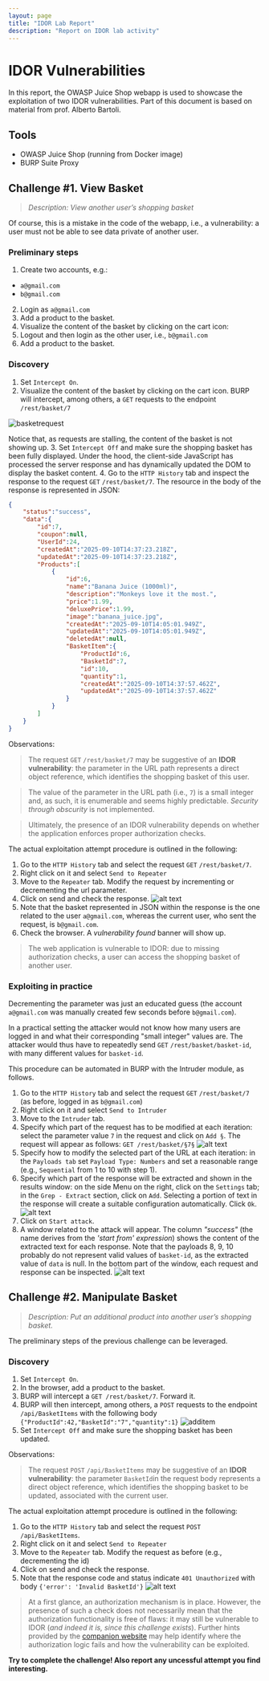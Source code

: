 ```yaml
---
layout: page
title: "IDOR Lab Report"
description: "Report on IDOR lab activity"
---
```


# IDOR Vulnerabilities

In this report, the OWASP Juice Shop webapp is used to showcase the exploitation of two IDOR vulnerabilities.
Part of this document is based on material from prof. Alberto Bartoli.

## Tools
- OWASP Juice Shop (running from Docker image)
- BURP Suite Proxy

## Challenge #1. View Basket

> <cite>Description: View another user’s shopping basket</cite>

Of course, this is a mistake in the code of the webapp, i.e., a vulnerability: a user must not be able to see data private of another user.


### Preliminary steps
1. Create two accounts, e.g.:
- `a@gmail.com`
- `b@gmail.com`

2. Login as `a@gmail.com`
3. Add a product to the basket. 
4. Visualize the content of the basket by clicking on the cart icon:
5. Logout and then login as the other user, i.e., `b@gmail.com`
6. Add a product to the basket.


### Discovery
1. Set `Intercept On`.
2. Visualize the content of the basket by clicking on the cart icon.
BURP will intercept, among others, a `GET` requests to the endpoint `/rest/basket/7`

![basketrequest](https://alerenda.github.io/assets/reports/IDOR/images/basketrequest.png) 

Notice that, as requests are stalling, the content of the basket is not showing up.
3. Set `Intercept Off` and make sure the shopping basket has been fully displayed. Under the hood, the client-side JavaScript has processed the server response and has dynamically updated the DOM to display the basket content. 
4. Go to the `HTTP History` tab and inspect the response to the request `GET` `/rest/basket/7`. The resource in the body of the response is represented in JSON:
```JSON
{
    "status":"success",
    "data":{
        "id":7,
        "coupon":null,
        "UserId":24,
        "createdAt":"2025-09-10T14:37:23.218Z",
        "updatedAt":"2025-09-10T14:37:23.218Z",
        "Products":[
            {
                "id":6,
                "name":"Banana Juice (1000ml)",
                "description":"Monkeys love it the most.",
                "price":1.99,
                "deluxePrice":1.99,
                "image":"banana_juice.jpg",
                "createdAt":"2025-09-10T14:05:01.949Z",
                "updatedAt":"2025-09-10T14:05:01.949Z",
                "deletedAt":null,
                "BasketItem":{
                    "ProductId":6,
                    "BasketId":7,
                    "id":10,
                    "quantity":1,
                    "createdAt":"2025-09-10T14:37:57.462Z",
                    "updatedAt":"2025-09-10T14:37:57.462Z"
                }
            }
        ]
    }
}
```


Observations: 

> The request `GET` `/rest/basket/7` may be suggestive of an **IDOR vulnerability**: the parameter in the URL path represents a direct object reference, which identifies the shopping basket of this user. 

> The value of the parameter in the URL path (i.e., `7`) is a small integer and, as such, it is enumerable and seems highly predictable. *Security through obscurity* is not implemented. 

> Ultimately, the presence of an IDOR vulnerability depends on whether the application enforces proper authorization checks. 

The actual exploitation attempt procedure is outlined in the following:

1. Go to the `HTTP History` tab and select the request `GET` `/rest/basket/7`.
2. Right click on it and select `Send to Repeater`
3. Move to the `Repeater` tab. Modify the request by incrementing or decrementing the url parameter.
4. Click on send and check the response.
![alt text](https://alerenda.github.io/assets/reports/IDOR/images/repeater.png)
5. Note that the basket represented in JSON within the response is the one related to the user `a@gmail.com`, whereas the current user, who sent the request, is `b@gmail.com`.
6. Check the browser. A *vulnerability found* banner will show up.

> The web application is vulnerable to IDOR: due to missing authorization checks, a user can access the shopping basket of another user.

### Exploiting in practice
Decrementing the parameter was just an educated guess (the account `a@gmail.com` was manually created few seconds before `b@gmail.com`). 

In a practical setting the attacker would not know how many users are logged in and what their corresponding "small integer" values are. 
The attacker would thus have to repeatedly send `GET` `/rest/basket/basket-id`, with many different values for `basket-id`.

This procedure can be automated in BURP with the Intruder module, as follows. 

1. Go to the `HTTP History` tab and select the request `GET` `/rest/basket/7` (as before, logged in as `b@gmail.com`)
2. Right click on it and select `Send to Intruder`
3. Move to the `Intruder` tab.  
4. Specify which part of the request has to be modified at each iteration: select the parameter value `7` in the request and click on `Add §`. The request will appear as follows: `GET /rest/basket/§7§`
![alt text](https://alerenda.github.io/assets/reports/IDOR/images/intruder.png)
5. Specify how to modify the selected part of the URL at each iteration: in the `Payloads tab` set `Payload Type: Numbers` and set a reasonable range (e.g., `Sequential` from 1 to 10 with step 1).
6. Specify which part of the response will be extracted and shown in the results window: on the side Menu on the right, click on the `Settings` tab; in the `Grep - Extract` section, click on `Add`. Selecting a portion of text in the response will create a suitable configuration automatically. Click `Ok`.
![alt text](https://alerenda.github.io/assets/reports/IDOR/images/grepmatch.png)
7. Click on `Start attack`.
8. A window related to the attack will appear. The column *"success"* (the name derives from the *'start from' expression*) shows the content of the extracted text for each response. Note that the payloads 8, 9, 10 probably do not represent valid values of `basket-id`, as the extracted value of `data` is null. In the bottom part of the window, each request and response can be inspected.
![alt text](https://alerenda.github.io/assets/reports/IDOR/images/intruderresults.png)


## Challenge #2. Manipulate Basket
> <cite> Description: Put an additional product into another user’s shopping basket.</cite>

The preliminary steps of the previous challenge can be leveraged.


### Discovery
1. Set `Intercept On`.
2. In the browser, add a product to the basket.
3. BURP will intercept a `GET /rest/basket/7`. Forward it.
4. BURP will then intercept, among others, a `POST` requests to the endpoint `/api/BasketItems` with the following body 
`{"ProductId":42,"BasketId":"7","quantity":1}`
![additem](https://alerenda.github.io/assets/reports/IDOR/images/additem.png)
4. Set `Intercept Off` and make sure the shopping basket has been updated. 


Observations: 

> The request `POST` `/api/BasketItems` may be suggestive of an **IDOR vulnerability**: the parameter `BasketId`in the request body represents a direct object reference, which identifies the shopping basket to be updated, associated with the current user. 

The actual exploitation attempt procedure is outlined in the following:

1. Go to the `HTTP History` tab and select the request `POST` `/api/BasketItems`.
2. Right click on it and select `Send to Repeater`
3. Move to the `Repeater` tab. Modify the request as before (e.g., decrementing the id)
4. Click on send and check the response.
5. Note that the response code and status indicate `401 Unauthorized` with body `{'error': 'Invalid BasketId'}`
![alt text](https://alerenda.github.io/assets/reports/IDOR/images/correctauth.png)



> At a first glance, an authorization mechanism is in place. However, the presence of such a check does not necessarily mean that the authorization functionality is free of flaws: it may still be vulnerable to IDOR (*and indeed it is, since this challenge exists*). Further hints provided by the [companion website](https://pwning.owasp-juice.shop/companion-guide/latest/part2/broken-access-control.html#_put_an_additional_product_into_another_users_shopping_basket)  may help identify where the authorization logic fails and how the vulnerability can be exploited.

**Try to complete the challenge! Also report any uncessful attempt you find interesting.**